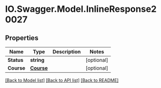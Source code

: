 # IO.Swagger.Model.InlineResponse20027
## Properties

Name | Type | Description | Notes
------------ | ------------- | ------------- | -------------
**Status** | **string** |  | [optional] 
**Course** | [**Course**](Course.md) |  | [optional] 

[[Back to Model list]](../README.md#documentation-for-models) [[Back to API list]](../README.md#documentation-for-api-endpoints) [[Back to README]](../README.md)

